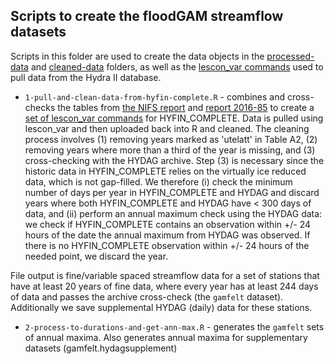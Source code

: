 ## Scripts to create the floodGAM streamflow datasets

Scripts in this folder are used to create the data objects in the [processed-data](/data/processed-data/) and 
[cleaned-data](/data/cleaned-data/) folders, as well as the [lescon_var commands](/data/raw-data/) used to 
pull data from the Hydra II database.

-   `1-pull-and-clean-data-from-hyfin-complete.R` - combines and cross-checks the tables from [the NIFS report](https://publikasjoner.nve.no/rapport/2015/rapport2015_13.pdf) and [report
2016-85](https://publikasjoner.nve.no/rapport/2016/rapport2016_85.pdf) to create 
a [set of lescon_var commands](/data/raw-data/lesconvar_commands_NIFS-A2_archive_39-hyfincomplete.txt) 
for HYFIN_COMPLETE. Data is pulled using lescon_var and then uploaded back into R 
and cleaned. The cleaning process involves (1) removing years marked as 'utelatt' in Table A2, (2) removing 
years where more than a third of the year is missing, and (3) cross-checking with the HYDAG archive. Step (3) 
is necessary since the historic data in HYFIN_COMPLETE relies on the virtually ice reduced data, which is not gap-filled. 
We therefore (i) check the minimum number of days per year in HYFIN_COMPLETE and HYDAG and discard years where both HYFIN_COMPLETE 
and HYDAG have < 300 days of data, and (ii) perform an annual maximum check using the HYDAG data: 
we check if HYFIN_COMPLETE contains an observation within +/- 24 hours of the date the annual maximum from HYDAG was observed. 
If there is no HYFIN_COMPLETE observation within +/- 24 hours of the needed point, we discard the year.


File output is fine/variable spaced streamflow data for a set of stations that have 
at least 20 years of fine data, where every year has at least 244 days of data and passes 
the archive cross-check (the `gamfelt` dataset). Additionally we save supplemental HYDAG (daily) 
data for these stations.

-   `2-process-to-durations-and-get-ann-max.R` - generates the `gamfelt` sets of 
annual maxima. Also generates annual maxima for supplementary datasets (gamfelt.hydagsupplement)


